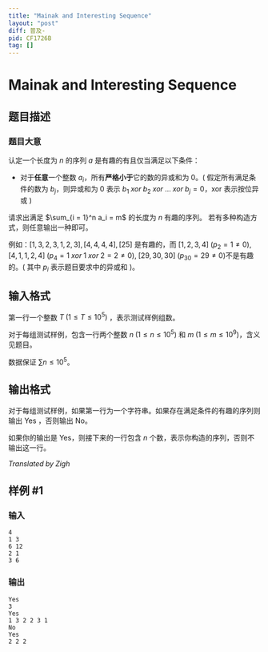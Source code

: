 ```yaml
---
title: "Mainak and Interesting Sequence"
layout: "post"
diff: 普及-
pid: CF1726B
tag: []
---
```


# Mainak and Interesting Sequence

## 题目描述

### 题目大意

认定一个长度为 $n$ 的序列 $a$ 是有趣的有且仅当满足以下条件：

- 对于**任意**一个整数 $a_i$，所有**严格小于**它的数的异或和为 $0$。( 假定所有满足条件的数为 $b_j$，则异或和为 $0$ 表示 $b_1 \; xor \; b_2 \; xor \; \dots \; xor \; b_j = 0$，xor 表示按位异或 )

请求出满足 $\sum_{i = 1}^n a_i = m$ 的长度为 $n$ 有趣的序列。 若有多种构造方式，则任意输出一种即可。

例如：$[1,3,2,3,1,2,3] , [4,4,4,4] , [25]$ 是有趣的，而 $[1,2,3,4] \; (p_2 = 1 \neq 0), \; [4,1,1,2,4] \; (p_4 = 1 \; xor \; 1 \; xor \; 2 = 2 \neq 0), \; [29,30,30] \; (p_{30} = 29 \neq 0)$不是有趣的。( 其中 $p_i$ 表示题目要求中的异或和 )。

## 输入格式

第一行一个整数 $T \; (1 \leqslant T \leqslant 10^5)$ ，表示测试样例组数。

对于每组测试样例，包含一行两个整数 $n \; (1 \leqslant n \leqslant 10^5)$ 和 $m \; (1 \leqslant m \leqslant 10^9)$，含义见题目。

数据保证 $\sum n \leqslant 10^5$。

## 输出格式

对于每组测试样例，如果第一行为一个字符串。如果存在满足条件的有趣的序列则输出 Yes ，否则输出 No。

如果你的输出是 Yes，则接下来的一行包含 $n$ 个数，表示你构造的序列，否则不输出这一行。

$Translated \; by \; Zigh$

## 样例 #1

### 输入

```
4
1 3
6 12
2 1
3 6
```

### 输出

```
Yes
3
Yes
1 3 2 2 3 1
No
Yes
2 2 2
```


